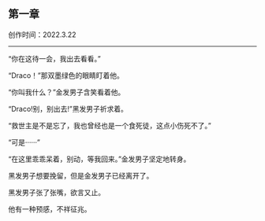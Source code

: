 ## 第一章

创作时间：2022.3.22

------

“你在这待一会，我出去看看。”

“Draco！”那双墨绿色的眼睛盯着他。

“你叫我什么？”金发男子含笑看着他。

“Draco!别，别出去!”黑发男子祈求着。

“救世主是不是忘了，我也曾经也是一个食死徒，这点小伤死不了。”

“可是······”

“在这里乖乖呆着，别动，等我回来。”金发男子坚定地转身。

黑发男子想要挽留，但是金发男子已经离开了。

黑发男子张了张嘴，欲言又止。

他有一种预感，不祥征兆。
